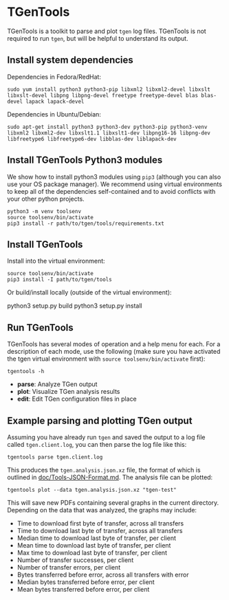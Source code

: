 # TGenTools

TGenTools is a toolkit to parse and plot `tgen` log files. TGenTools is
not required to run `tgen`, but will be helpful to understand its output.

## Install system dependencies

Dependencies in Fedora/RedHat:

    sudo yum install python3 python3-pip libxml2 libxml2-devel libxslt libxslt-devel libpng libpng-devel freetype freetype-devel blas blas-devel lapack lapack-devel

Dependencies in Ubuntu/Debian:

    sudo apt-get install python3 python3-dev python3-pip python3-venv libxml2 libxml2-dev libxslt1.1 libxslt1-dev libpng16-16 libpng-dev libfreetype6 libfreetype6-dev libblas-dev liblapack-dev

## Install TGenTools Python3 modules

We show how to install python3 modules using `pip3` (although you can also
use your OS package manager). We recommend using virtual environments to
keep all of the dependencies self-contained and to avoid conflicts with
your other python projects.

    python3 -m venv toolsenv
    source toolsenv/bin/activate
    pip3 install -r path/to/tgen/tools/requirements.txt

## Install TGenTools

Install into the virtual environment:

    source toolsenv/bin/activate
    pip3 install -I path/to/tgen/tools

Or build/install locally (outside of the virtual environment):

   python3 setup.py build
   python3 setup.py install

## Run TGenTools

TGenTools has several modes of operation and a help menu for each. For a
description of each mode, use the following (make sure you have activated
the tgen virtual environment with `source toolsenv/bin/activate` first):

```
tgentools -h
```

  + **parse**: Analyze TGen output
  + **plot**: Visualize TGen analysis results
  + **edit**: Edit TGen configuration files in place

## Example parsing and plotting TGen output

Assuming you have already run `tgen` and saved the output to a log file
called `tgen.client.log`, you can then parse the log file like this:

    tgentools parse tgen.client.log

This produces the `tgen.analysis.json.xz` file, the format of which is
outlined in [doc/Tools-JSON-Format.md](Tools-JSON-Format.md).
The analysis file can be plotted:

    tgentools plot --data tgen.analysis.json.xz "tgen-test"

This will save new PDFs containing several graphs in the current directory.
Depending on the data that was analyzed, the graphs may include:

- Time to download first byte of transfer, across all transfers
- Time to download last byte of transfer, across all transfers
- Median time to download last byte of transfer, per client
- Mean time to download last byte of transfer, per client
- Max time to download last byte of transfer, per client
- Number of transfer successes, per client
- Number of transfer errors, per client
- Bytes transferred before error, across all transfers with error
- Median bytes transferred before error, per client
- Mean bytes transferred before error, per client
